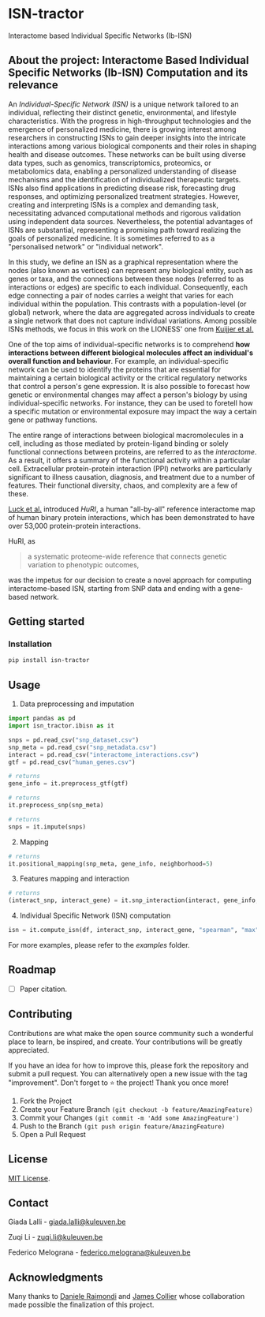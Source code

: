 # ISN-tractor
Interactome based Individual Specific Networks (Ib-ISN)

## About the project: Interactome Based Individual Specific Networks (Ib-ISN) Computation and its relevance

An *Individual-Specific Network (ISN)* is a unique network tailored to an individual, reflecting their distinct genetic, environmental, and lifestyle characteristics. With the progress in high-throughput technologies and the emergence of personalized medicine, there is growing interest among researchers in constructing ISNs to gain deeper insights into the intricate interactions among various biological components and their roles in shaping health and disease outcomes. These networks can be built using diverse data types, such as genomics, transcriptomics, proteomics, or metabolomics data, enabling a personalized understanding of disease mechanisms and the identification of individualized therapeutic targets. ISNs also find applications in predicting disease risk, forecasting drug responses, and optimizing personalized treatment strategies. However, creating and interpreting ISNs is a complex and demanding task, necessitating advanced computational methods and rigorous validation using independent data sources. Nevertheless, the potential advantages of ISNs are substantial, representing a promising path toward realizing the goals of personalized medicine. It is sometimes referred to as a "personalised network" or "individual network". 

In this study, we define an ISN as a graphical representation where the nodes (also known as vertices) can represent any biological entity, such as genes or taxa, and the connections between these nodes (referred to as interactions or edges) are specific to each individual. Consequently, each edge connecting a pair of nodes carries a weight that varies for each individual within the population. This contrasts with a population-level (or global) network, where the data are aggregated across individuals to create a single network that does not capture individual variations.
Among possible ISNs methods, we focus in this work on the LIONESS' one from [Kuijjer et al.](https://pubmed.ncbi.nlm.nih.gov/30981959/)


One of the top aims of individual-specific networks is to comprehend **how interactions between different biological molecules affect an individual's overall function and behaviour**. For example, an individual-specific network can be used to identify the proteins that are essential for maintaining a certain biological activity or the critical regulatory networks that control a person's gene expression. It is also possible to forecast how genetic or environmental changes may affect a person's biology by using individual-specific networks. For instance, they can be used to foretell how a specific mutation or environmental exposure may impact the way a certain gene or pathway functions.

The entire range of interactions between biological macromolecules in a cell, including as those mediated by protein-ligand binding or solely functional connections between proteins, are referred to as the *interactome*. As a result, it offers a summary of the functional activity within a particular cell. Extracellular protein-protein interaction (PPI) networks are particularly significant to illness causation, diagnosis, and treatment due to a number of features. Their functional diversity, chaos, and complexity are a few of these.

[Luck et al.](https://www.nature.com/articles/s41586-020-2188-x) introduced *HuRI*, a human "all-by-all" reference interactome map of human binary protein interactions, which has been demonstrated to have over 53,000 protein-protein interactions. 

HuRI, as 
> a systematic proteome-wide reference that connects genetic variation to phenotypic outcomes,

was the impetus for our decision to create a novel approach for computing interactome-based ISN, starting from SNP data and ending with a gene-based network.

## Getting started

### Installation

```bash
pip install isn-tractor
```

## Usage

1. Data preprocessing and imputation

```python
import pandas as pd
import isn_tractor.ibisn as it

snps = pd.read_csv("snp_dataset.csv")
snp_meta = pd.read_csv("snp_metadata.csv")
interact = pd.read_csv("interactome_interactions.csv")
gtf = pd.read_csv("human_genes.csv")

# returns 
gene_info = it.preprocess_gtf(gtf)

# returns 
it.preprocess_snp(snp_meta)

# returns 
snps = it.impute(snps)
```

2. Mapping

```python
# returns 
it.positional_mapping(snp_meta, gene_info, neighborhood=5)
```

3. Features mapping and interaction

```python
# returns 
(interact_snp, interact_gene) = it.snp_interaction(interact, gene_info, snp_info)
```

4. Individual Specific Network (ISN) computation

```python
isn = it.compute_isn(df, interact_snp, interact_gene, "spearman", "max")
```

For more examples, please refer to the _examples_ folder.

## Roadmap
- [ ] Paper citation.


## Contributing

Contributions are what make the open source community such a wonderful place to learn, be inspired, and create. 
Your contributions will be greatly appreciated.

If you have an idea for how to improve this, please fork the repository and submit a pull request. You can alternatively open a new issue with the tag "improvement". Don't forget to :star: the project! Thank you once more!

1. Fork the Project
2. Create your Feature Branch `(git checkout -b feature/AmazingFeature)`
3. Commit your Changes `(git commit -m 'Add some AmazingFeature')`
4. Push to the Branch `(git push origin feature/AmazingFeature)`
5. Open a Pull Request

## License
[MIT License](https://github.com/GiadaLalli/ISN-tractor/blob/main/LICENSE).

## Contact
Giada Lalli - giada.lalli@kuleuven.be

Zuqi Li - zuqi.li@kuleuven.be

Federico Melograna - federico.melograna@kuleuven.be

## Acknowledgments
Many thanks to [Daniele Raimondi](https://www.kuleuven.be/wieiswie/en/person/00119412) and [James Collier](https://technologytraining.sites.vib.be/en/team) whose collaboration made possible the finalization of this project. 

